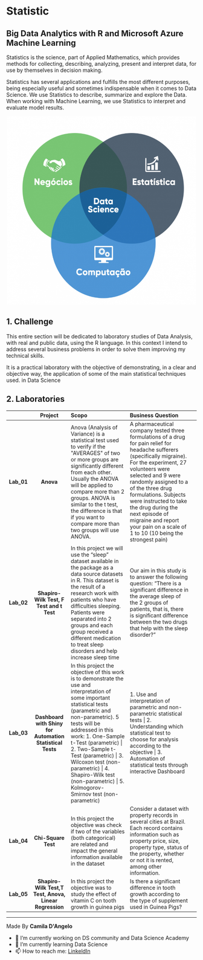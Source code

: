 # Statistic

## Big Data Analytics with R and Microsoft Azure Machine Learning

Statistics is the science, part of Applied Mathematics, which provides methods for collecting, describing, analyzing, present and interpret data, for use by themselves in decision making.

Statistics has several applications and fulfills the most different purposes, being especially useful and sometimes indispensable when it comes to Data Science. We use Statistics to describe, summarize and explore the Data. When working with Machine Learning, we use Statistics to interpret and evaluate model results.

<div align="center">
<p float="left">
    <img src="/images/statistic.png" width="500" height="500"/>
</p>
</div>

## 1. Challenge

This entire section will be dedicated to laboratory studies of Data Analysis, with real and public data, using the R language. In this context I intend to address several business problems in order to solve them improving my technical skills.

It is a practical laboratory with the objective of demonstrating, in a clear and objective way, the application of some of the main statistical techniques used.
in Data Science

## 2. Laboratories

|               | **Project**        | **Scopo**                                | **Business Question**           |                      |
|:-------------:|:------------------:|:-----------------------------------------|:--------------------------------|:---------------------|
| **Lab_01**    | **Anova** | Anova (Analysis of Variance) is a statistical test used to verify if the "AVERAGES" of two or more groups are significantly different from each other. Usually the ANOVA will be applied to compare more than 2 groups. ANOVA is similar to the t test, the difference is that if you want to compare more than two groups will use ANOVA.  | A pharmaceutical company tested three formulations of a drug for pain relief for headache sufferers (specifically migraine). For the experiment, 27 volunteers were selected and 9 were randomly assigned to a of the three drug formulations. Subjects were instructed to take the drug during the next episode of migraine and report your pain on a scale of 1 to 10 (10 being the strongest pain) |
| **Lab_02**    | **Shapiro-Wilk Test, F Test and t Test** | In this project we will use the “sleep” dataset available in the package as a data source datasets in R. This dataset is the result of a research work with patients who have difficulties sleeping. Patients were separated into 2 groups and each group received a different medication to treat sleep disorders and help increase sleep time |Our aim in this study is to answer the following question: “There is a significant difference in the average sleep of the 2 groups of patients, that is, there is significant difference between the two drugs that help with the sleep disorder?” |
| **Lab_03**    | **Dashboard with Shiny for Automation Statistical Tests** | In this project the objective of this work is to demonstrate the use and interpretation of some important statistical tests (parametric and non-parametric). 5 tests will be addressed in this work: 1. One-Sample t-Test (parametric) \| 2. Two-Sample t-Test (parametric) \| 3.  Wilcoxon test (non-parametric) \| 4. Shapiro-Wilk test (non-parametric) \| 5. Kolmogorov-Smirnov test (non-parametric) | 1. Use and interpretation of parametric and non-parametric statistical tests \| 2. Understanding which statistical test to choose for analysis according to the objective \| 3. Automation of statistical tests through interactive Dashboard |
| **Lab_04**    | **Chi-Square Test** | In this project the objective was check if two of the variables (both categorical) are related and impact the general information available in the dataset | Consider a dataset with property records in several cities at Brazil. Each record contains information such as property price, size, property type, status of the property, whether or not it is rented, among other information. |
| **Lab_05**    | **Shapiro-Wilk Test,T Test, Anova, Linear Regression** | In this project the objective was to study the effect of vitamin C on tooth growth in guinea pigs |Is there a significant difference in tooth growth according to the type of supplement used in Guinea Pigs?|

***
Made By **Camila D'Angelo**

- 🔭 I’m currently working on DS community and Data Science Academy
- 🌱 I’m currently learning Data Science
- 📫 How to reach me: 
[LinkeldIn](https://www.linkedin.com/in/camiladangelotempesta/)
